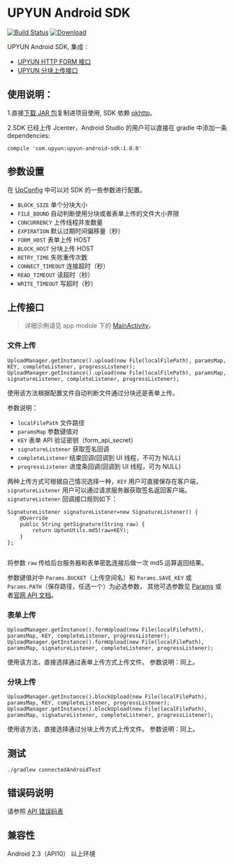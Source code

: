 # UPYUN Android SDK

[![Build Status](https://travis-ci.org/upyun/android-sdk.svg?branch=master)](https://travis-ci.org/upyun/android-sdk)
[ ![Download](https://api.bintray.com/packages/yemingm/maven/upyun-android-sdk/images/download.svg) ](https://bintray.com/yemingm/maven/upyun-android-sdk/_latestVersion)

UPYUN Android SDK, 集成：
- [UPYUN HTTP FORM 接口](http://docs.upyun.com/api/form_api/)
- [UPYUN 分块上传接口](http://docs.upyun.com/api/multipart_upload/)


## 使用说明：

1.直接[下载 JAR 包](http://jcenter.bintray.com/com/upyun/upyun-android-sdk/1.0.0/)复制进项目使用, SDK 依赖 [okhttp](http://square.github.io/okhttp/)。

2.SDK 已经上传 Jcenter，Android Studio 的用户可以直接在 gradle 中添加一条 dependencies:

```
compile 'com.upyun:upyun-android-sdk:1.0.0'
```
## 参数设置

在 [UpConfig](https://github.com/upyun/android-sdk/blob/master/library/src/main/java/com/upyun/library/common/UpConfig.java) 中可以对 SDK 的一些参数进行配置。

* `BLOCK_SIZE` 单个分块大小
* `FILE_BOUND` 自动判断使用分块或者表单上传的文件大小界限
* `CONCURRENCY` 上传线程并发数量
* `EXPIRATION` 默认过期时间偏移量（秒）
* `FORM_HOST` 表单上传 HOST
* `BLOCK_HOST` 分块上传 HOST
* `RETRY_TIME` 失败重传次数
* `CONNECT_TIMEOUT` 连接超时（秒）
* `READ_TIMEOUT` 读超时（秒）
* `WRITE_TIMEOUT` 写超时（秒）


## 上传接口

> 详细示例请见 app module 下的 [MainActivity](https://github.com/upyun/android-sdk/blob/master/app/src/main/java/com/upyun/sdktest/MainActivity.java)。


### 文件上传

```
UploadManager.getInstance().upload(new File(localFilePath), paramsMap, KEY, completeListener, progressListener);
UploadManager.getInstance().upload(new File(localFilePath), paramsMap, signatureListener, completeListener, progressListener);
```

使用该方法根据配置文件自动判断文件通过分块还是表单上传。

参数说明：

* `localFilePath`  文件路径
* `paramsMap`  参数键值对
* `KEY`  表单 API 验证密钥（form_api_secret）
* `signatureListener`  获取签名回调
* `completeListener`  结束回调(回调到 UI 线程，不可为 NULL)
* `progressListener`  进度条回调(回调到 UI 线程，可为 NULL)


两种上传方式可根据自己情况选择一种，`KEY` 用户可直接保存在客户端，`signatureListener` 用户可以通过请求服务器获取签名返回客户端。`signatureListener` 回调接口规则如下：

```
SignatureListener signatureListener=new SignatureListener() {
    @Override
    public String getSignature(String raw) {
        return UpYunUtils.md5(raw+KEY);
    }
};
        
```
将参数 `raw` 传给后台服务器和表单密匙连接后做一次 md5 运算返回结果。

参数键值对中 `Params.BUCKET`（上传空间名）和 `Params.SAVE_KEY` 或 `Params.PATH`（保存路径，任选一个）为必选参数，
其他可选参数见 [Params](https://github.com/upyun/android-sdk/blob/master/library/src/main/java/com/upyun/library/common/Params.java) 或者[官网 API 文档](http://docs.upyun.com/api/form_api/)。

### 表单上传

```
UploadManager.getInstance().formUpload(new File(localFilePath), paramsMap, KEY, completeListener, progressListener);
UploadManager.getInstance().formUpload(new File(localFilePath), paramsMap, signatureListener, completeListener, progressListener);
```

使用该方法，直接选择通过表单上传方式上传文件。
参数说明：同上。
### 分块上传

```
UploadManager.getInstance().blockUpload(new File(localFilePath), paramsMap, KEY, completeListener, progressListener);
UploadManager.getInstance().blockUpload(new File(localFilePath), paramsMap, signatureListener, completeListener, progressListener);
```

使用该方法，直接选择通过分块上传方式上传文件。
参数说明：同上。

## 测试

```
./gradlew connectedAndroidTest
```
 

## 错误码说明

请参照 [API 错误码表](http://docs.upyun.com/api/errno/#api)

## 兼容性

Android 2.3（API10） 以上环境
